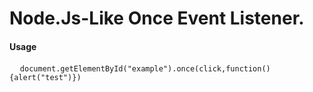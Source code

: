 <h1>Node.Js-Like Once Event Listener.</h1>
<h4>Usage</h4>
<pre>
  <code>document.getElementById("example").once(click,function(){alert("test")})</code>
</pre>
